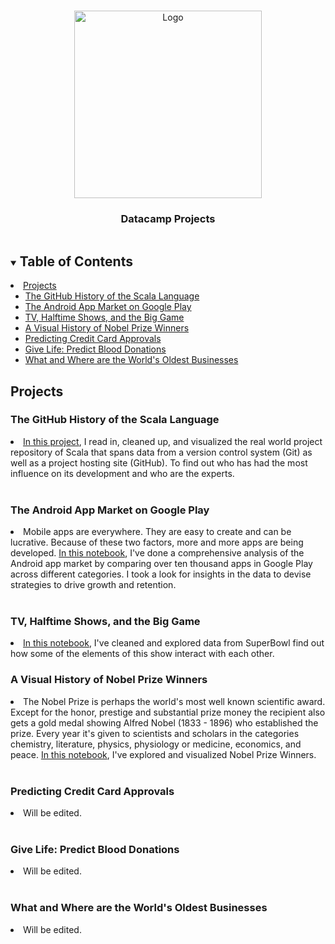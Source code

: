 
<!-- PROJECT LOGO -->
<br />
<p align="center">
  <a href="https://github.com/eren-darici/datacamp-projects">
    <img src="https://res-5.cloudinary.com/crunchbase-production/image/upload/c_lpad,f_auto,q_auto:eco/hq30ze9287y9ztkmcdhy" alt="Logo" width="300" height="300">
  </a>

  <h3 align="center">Datacamp Projects</h3>

</p>



<!-- TABLE OF CONTENTS -->
<details open="open">
  <summary><h2 style="display: inline-block">Table of Contents</h2></summary>
    <li>
      <a href="#Projects">Projects</a>
      <ul>
        <li><a href="#the-github-history-of-the-scala-language">The GitHub History of the Scala Language</a></li>
        <li><a href="#the-android-app-market-on-google-play">The Android App Market on Google Play</a></li>
        <li><a href="#tv-halftime-shows-and-the-big-game">TV, Halftime Shows, and the Big Game</a></li>
        <li><a href="#a-visual-history-of-nobel-prize-winners">A Visual History of Nobel Prize Winners</a></li>
        <li><a href="#predicting-credit-card-approvals">Predicting Credit Card Approvals</a></li>
        <li><a href="#give-life-predict-blood-donations">
        Give Life: Predict Blood Donations
        </a></li>
        <li><a href="#what-and-where-are-the-worlds-oldest-businesses">
        What and Where are the World's Oldest Businesses
        </a></li>
      </ul>
    </li>



<!-- ABOUT THE PROJECT -->
## Projects

### The GitHub History of the Scala Language 

<li><a href="https://github.com/eren-darici/datacamp-projects/tree/master/The%20GitHub%20History%20of%20the%20Scala%20Language">In this project</a>, I read in, cleaned up, and visualized the real world project repository of Scala that spans data from a version control system (Git) as well as a project hosting site (GitHub). To find out who has had the most influence on its development and who are the experts.</li>
<br>

### The Android App Market on Google Play
<li>Mobile apps are everywhere. They are easy to create and can be lucrative. Because of these two factors, more and more apps are being developed. <a href = "https://github.com/eren-darici/datacamp-projects/tree/master/The%20Android%20App%20Market%20on%20Google%20Play">In this notebook</a>, I've done a comprehensive analysis of the Android app market by comparing over ten thousand apps in Google Play across different categories. I took a look for insights in the data to devise strategies to drive growth and retention.</li>
<br>

### TV, Halftime Shows, and the Big Game
<li><a href="https://github.com/eren-darici/datacamp-projects/tree/master/TV%2C%20Halftime%20Shows%2C%20and%20the%20Big%20Game">In this notebook</a>, I've cleaned and explored data from SuperBowl find out how some of the elements of this show interact with each other.</li>

### A Visual History of Nobel Prize Winners
<li>The Nobel Prize is perhaps the world's most well known scientific award. Except for the honor, prestige and substantial prize money the recipient also gets a gold medal showing Alfred Nobel (1833 - 1896) who established the prize. Every year it's given to scientists and scholars in the categories chemistry, literature, physics, physiology or medicine, economics, and peace. <a href="https://github.com/eren-darici/datacamp-projects/tree/master/A%20Visual%20History%20of%20Nobel%20Prize%20Winners">In this notebook</a>, I've explored and visualized Nobel Prize Winners.</li>
<br>

### Predicting Credit Card Approvals
<li>Will be edited.
</li>
<br>

###  Give Life: Predict Blood Donations
<li>Will be edited.
</li>
<br>

###  What and Where are the World's Oldest Businesses
<li>Will be edited.
</li>